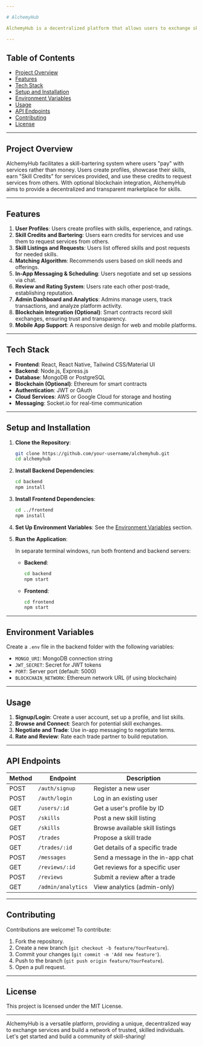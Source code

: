 ```yaml
---

# AlchemyHub

AlchemyHub is a decentralized platform that allows users to exchange skills and services without traditional payments. Users barter their skills, earning and spending "Skill Credits" to trade services in a trust-based environment.

---
```


## Table of Contents

- [Project Overview](#project-overview)
- [Features](#features)
- [Tech Stack](#tech-stack)
- [Setup and Installation](#setup-and-installation)
- [Environment Variables](#environment-variables)
- [Usage](#usage)
- [API Endpoints](#api-endpoints)
- [Contributing](#contributing)
- [License](#license)

---

## Project Overview

AlchemyHub facilitates a skill-bartering system where users "pay" with services rather than money. Users create profiles, showcase their skills, earn "Skill Credits" for services provided, and use these credits to request services from others. With optional blockchain integration, AlchemyHub aims to provide a decentralized and transparent marketplace for skills.

---

## Features

1. **User Profiles**: Users create profiles with skills, experience, and ratings.
2. **Skill Credits and Bartering**: Users earn credits for services and use them to request services from others.
3. **Skill Listings and Requests**: Users list offered skills and post requests for needed skills.
4. **Matching Algorithm**: Recommends users based on skill needs and offerings.
5. **In-App Messaging & Scheduling**: Users negotiate and set up sessions via chat.
6. **Review and Rating System**: Users rate each other post-trade, establishing reputation.
7. **Admin Dashboard and Analytics**: Admins manage users, track transactions, and analyze platform activity.
8. **Blockchain Integration (Optional)**: Smart contracts record skill exchanges, ensuring trust and transparency.
9. **Mobile App Support**: A responsive design for web and mobile platforms.

---

## Tech Stack

- **Frontend**: React, React Native, Tailwind CSS/Material UI
- **Backend**: Node.js, Express.js
- **Database**: MongoDB or PostgreSQL
- **Blockchain (Optional)**: Ethereum for smart contracts
- **Authentication**: JWT or OAuth
- **Cloud Services**: AWS or Google Cloud for storage and hosting
- **Messaging**: Socket.io for real-time communication

---

## Setup and Installation

1. **Clone the Repository**:

   ```bash
   git clone https://github.com/your-username/alchemyhub.git
   cd alchemyhub
   ```

2. **Install Backend Dependencies**:

   ```bash
   cd backend
   npm install
   ```

3. **Install Frontend Dependencies**:

   ```bash
   cd ../frontend
   npm install
   ```

4. **Set Up Environment Variables**: See the [Environment Variables](#environment-variables) section.

5. **Run the Application**:

   In separate terminal windows, run both frontend and backend servers:

   - **Backend**:

     ```bash
     cd backend
     npm start
     ```

   - **Frontend**:

     ```bash
     cd frontend
     npm start
     ```

---

## Environment Variables

Create a `.env` file in the backend folder with the following variables:

- `MONGO_URI`: MongoDB connection string
- `JWT_SECRET`: Secret for JWT tokens
- `PORT`: Server port (default: 5000)
- `BLOCKCHAIN_NETWORK`: Ethereum network URL (if using blockchain)

---

## Usage

1. **Signup/Login**: Create a user account, set up a profile, and list skills.
2. **Browse and Connect**: Search for potential skill exchanges.
3. **Negotiate and Trade**: Use in-app messaging to negotiate terms.
4. **Rate and Review**: Rate each trade partner to build reputation.

---

## API Endpoints

| Method | Endpoint            | Description                                      |
|--------|----------------------|--------------------------------------------------|
| POST   | `/auth/signup`      | Register a new user                              |
| POST   | `/auth/login`       | Log in an existing user                          |
| GET    | `/users/:id`        | Get a user's profile by ID                       |
| POST   | `/skills`           | Post a new skill listing                         |
| GET    | `/skills`           | Browse available skill listings                  |
| POST   | `/trades`           | Propose a skill trade                            |
| GET    | `/trades/:id`       | Get details of a specific trade                  |
| POST   | `/messages`         | Send a message in the in-app chat                |
| GET    | `/reviews/:id`      | Get reviews for a specific user                  |
| POST   | `/reviews`          | Submit a review after a trade                    |
| GET    | `/admin/analytics`  | View analytics (admin-only)                      |

---

## Contributing

Contributions are welcome! To contribute:

1. Fork the repository.
2. Create a new branch (`git checkout -b feature/YourFeature`).
3. Commit your changes (`git commit -m 'Add new feature'`).
4. Push to the branch (`git push origin feature/YourFeature`).
5. Open a pull request.

---

## License

This project is licensed under the MIT License.

---

AlchemyHub is a versatile platform, providing a unique, decentralized way to exchange services and build a network of trusted, skilled individuals. Let's get started and build a community of skill-sharing!
